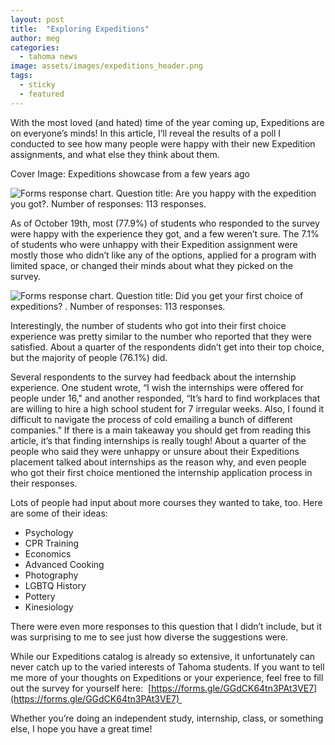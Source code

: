 ```yaml
---
layout: post
title:  "Exploring Expeditions"
author: meg
categories:
  - tahoma news
image: assets/images/expeditions_header.png
tags:
  - sticky
  - featured
---
```


With the most loved (and hated) time of the year coming up, Expeditions are on everyone’s minds! In this article, I’ll reveal the results of a poll I conducted to see how many people were happy with their new Expedition assignments, and what else they think about them. 

Cover Image: Expeditions showcase from a few years ago 

![Forms response chart. Question title: Are you happy with the expedition you got?. Number of responses: 113 responses.](https://lh7-us.googleusercontent.com/PI8cKxyYY5DdTuhtjEd8FX7FMJQ-OsjcXDZoj05BBtPjKwAdRwNYDSlBUhgO045FokmCAsMXauNUxFjCcmDyhC-yR0yFBpGobjZxqtK-QpY7GBbVEbum6px1Ba8MyC81EvbvJHBy8MNyKlTYIyvh-4I)

As of October 19th, most (77.9%) of students who responded to the survey were happy with the experience they got, and a few weren’t sure. The 7.1% of students who were unhappy with their Expedition assignment were mostly those who didn’t like any of the options, applied for a program with limited space, or changed their minds about what they picked on the survey. 

![Forms response chart. Question title: Did you get your first choice of expeditions? . Number of responses: 113 responses.](https://lh7-us.googleusercontent.com/L_bVbE13-ccoghMAoVIlWO5DsXJO1_u2hQWe8egSFKtlSRSXr6C5TIgoLcaexVrQUntGyZ7B9aRET8G7d29CZWitsFsjNOSMD8bk4HV7D0SLNVwRM5OdSgZjeMVcTB8ASVjtJl-jg8U5sxLlsEhYO5w)

Interestingly, the number of students who got into their first choice experience was pretty similar to the number who reported that they were satisfied. About a quarter of the respondents didn’t get into their top choice, but the majority of people (76.1%) did. 

Several respondents to the survey had feedback about the internship experience. One student wrote, “I wish the internships were offered for people under 16," and another responded, “It’s hard to find workplaces that are willing to hire a high school student for 7 irregular weeks. Also, I found it difficult to navigate the process of cold emailing a bunch of different companies.” If there is a main takeaway you should get from reading this article, it’s that finding internships is really tough! About a quarter of the people who said they were unhappy or unsure about their Expeditions placement talked about internships as the reason why, and even people who got their first choice mentioned the internship application process in their responses. 

Lots of people had input about more courses they wanted to take, too. Here are some of their ideas: 

*   Psychology
*   CPR Training
*   Economics
*   Advanced Cooking
*   Photography
*   LGBTQ History 
*   Pottery
*   Kinesiology

There were even more responses to this question that I didn’t include, but it was surprising to me to see just how diverse the suggestions were. 

While our Expeditions catalog is already so extensive, it unfortunately can never catch up to the varied interests of Tahoma students. If you want to tell me more of your thoughts on Expeditions or your experience, feel free to fill out the survey for yourself here:  [https://forms.gle/GGdCK64tn3PAt3VE7](https://forms.gle/GGdCK64tn3PAt3VE7) 

Whether you’re doing an independent study, internship, class, or something else, I hope you have a great time!
